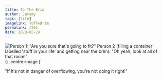 ```yaml
---
title: To The Brim
author: Jeremy
tags: [life]
imagelink: ToTheBrim
permalink: /295
date: 2020-06-24
---
```


![Person 1: "Are you sure that's going to fit?" Person 2 (filling a container labelled 'stuff in your life' and getting near the brim): "Oh yeah, look at all of that room!"](https://res.cloudinary.com/dh3hm8pb7/image/upload/c_scale,q_auto:best,w_615/v1535842782/Handwaving/Published/ToTheBrim.png){: .centre-image }

"If it's not in danger of overflowing, you're not doing it right!"
